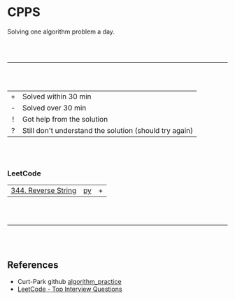 # CPPS
Solving one algorithm problem a day.

<br><br>

---

<br><br>

|  |  |
|:---:|---|
| + | Solved within 30 min |
| - | Solved over 30 min |
| ! | Got help from the solution |
| ? | Still don't understand the solution (should try again) |

<br><br>

### LeetCode

|  |  |  |
|-------|:----:|:----:|
| [344. Reverse String](https://leetcode.com/problems/reverse-string/) | [py]() | + |

<br><br>

---

<br><br>

## References
* Curt-Park github [algorithm_practice](https://github.com/Curt-Park/algorithm_practice)
* [LeetCode - Top Interview Questions](https://leetcode.com/problemset/top-interview-questions/)